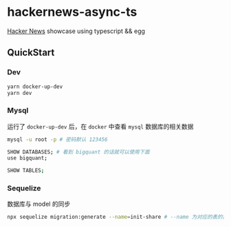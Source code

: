 # hackernews-async-ts

[Hacker News](https://news.ycombinator.com/) showcase using typescript && egg

## QuickStart

### Dev

```bash
yarn docker-up-dev
yarn dev
```

### Mysql

运行了 `docker-up-dev` 后，在 `docker` 中查看 `mysql` 数据库的相关数据

```bash
mysql -u root -p # 密码默认 123456

SHOW DATABASES; # 看到 bigquant 的话就可以使用下面
use bigquant;

SHOW TABLES;

```

### Sequelize

数据库与 model 的同步

```bash
npx sequelize migration:generate --name=init-share # --name 为对应的表的操作脚本名 建议是 相关行为+表名

```
